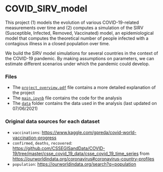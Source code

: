 # COVID_SIRV_model
This project (1) models the evolution of various COVID-19-related measurements over time and (2) computes a simulation of the SIRV (Susceptible, Infected, Removed, Vaccinated) model, an epidemiological model that computes the theoretical number of people infected with a contagious illness in a closed population over time.

We build the SIRV model simulations for several countries in the context of the COVID-19 pandemic. By making assumptions on parameters, we can estimate different scenarios under which the pandemic could develop.

### Files
- The [`project_overview.pdf`](./project_overview.pdf) file contains a more detailed explanation of the project
- The [`main.ipynb`](./main.ipynb) file contains the code for the analysis
- The [`data`](./data) folder contains the data used in the analysis (last updated on 07/06/2021)

### Original data sources for each dataset

- `vaccinations`: https://www.kaggle.com/gpreda/covid-world-vaccination-progress
- `confirmed`, `deaths`, `recovered`: https://github.com/CSSEGISandData/COVID-19/tree/master/csse_covid_19_data/csse_covid_19_time_series from https://ourworldindata.org/coronavirus#coronavirus-country-profiles
- `population`: https://ourworldindata.org/search?q=population
